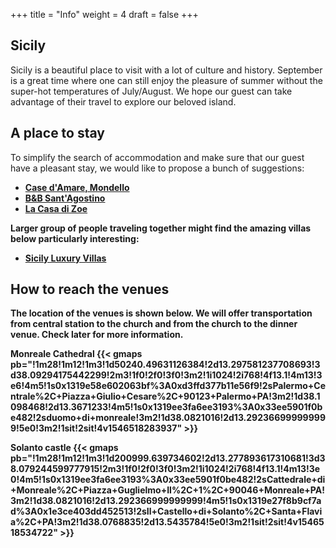 +++
title = "Info"
weight = 4
draft = false
+++

## Sicily

Sicily is a beautiful place to visit with a lot of culture and history.
September is a great time where one can still enjoy the pleasure of summer without the super-hot temperatures of July/August. We hope our guest can take advantage of their travel to explore our beloved island.


## A place to stay

To simplify the search of accommodation and make sure that our guest have a pleasant stay, we would like to propose a bunch of suggestions:

- <b>[Case d'Amare, Mondello](http://www.casedamaremondello.it/)</b>
- <b>[B&B Sant'Agostino](https://santagostinobb.it/it/bed-breakfast-palermo-centro/)
- <b>[La Casa di Zoe](https://www.tripadvisor.com/Hotel_Review-g187890-d611717-Reviews-La_Casa_di_Zoe-Palermo_Province_of_Palermo_Sicily.html)</b>

Larger group of people traveling together might find the amazing villas below particularly interesting:

- <b>[Sicily Luxury Villas](http://www.sicilyluxuryvillas.com)</b>

## How to reach the venues

The location of the venues is shown below.
We will offer transportation from central station to the church and from the church to the dinner venue.
Check later for more information.

Monreale Cathedral
{{< gmaps pb="!1m28!1m12!1m3!1d50240.49631126384!2d13.297581237708693!3d38.09294175442299!2m3!1f0!2f0!3f0!3m2!1i1024!2i768!4f13.1!4m13!3e6!4m5!1s0x1319e58e602063bf%3A0xd3ffd377b11e56f9!2sPalermo+Centrale%2C+Piazza+Giulio+Cesare%2C+90123+Palermo+PA!3m2!1d38.1098468!2d13.3671233!4m5!1s0x1319ee3fa6ee3193%3A0x33ee5901f0be482!2sduomo+di+monreale!3m2!1d38.0821016!2d13.292366999999999!5e0!3m2!1sit!2sit!4v1546518283937" >}}


Solanto castle
{{< gmaps pb="!1m28!1m12!1m3!1d200999.639734602!2d13.277893617310681!3d38.079244599777915!2m3!1f0!2f0!3f0!3m2!1i1024!2i768!4f13.1!4m13!3e0!4m5!1s0x1319ee3fa6ee3193%3A0x33ee5901f0be482!2sCattedrale+di+Monreale%2C+Piazza+Guglielmo+II%2C+1%2C+90046+Monreale+PA!3m2!1d38.0821016!2d13.292366999999999!4m5!1s0x1319e27f8b9cf7ad%3A0x1e3ce403dd452513!2sIl+Castello+di+Solanto%2C+Santa+Flavia%2C+PA!3m2!1d38.0768835!2d13.5435784!5e0!3m2!1sit!2sit!4v1546518534722" >}}